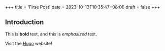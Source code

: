 +++
title = 'Firse Post'
date = 2023-10-13T10:35:47+08:00
draft = false
+++

## Introduction

This is **bold** text, and this is *emphasized* text.

Visit the [Hugo](https://gohugo.io) website!
